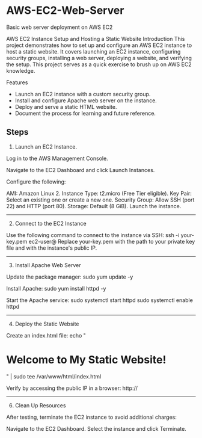# AWS-EC2-Web-Server
Basic web server deployment on AWS EC2

AWS EC2 Instance Setup and Hosting a Static Website
Introduction
This project demonstrates how to set up and configure an AWS EC2 instance to host a static website. It covers launching an EC2 instance, configuring security groups, installing a web server, deploying a website, and verifying the setup. This project serves as a quick exercise to brush up on AWS EC2 knowledge.

Features
- Launch an EC2 instance with a custom security group.
- Install and configure Apache web server on the instance.
- Deploy and serve a static HTML website.
- Document the process for learning and future reference.


**Steps**
----------------------------
1. Launch an EC2 Instance.

Log in to the AWS Management Console.

Navigate to the EC2 Dashboard and click Launch Instances.

Configure the following:

AMI: Amazon Linux 2.
Instance Type: t2.micro (Free Tier eligible).
Key Pair: Select an existing one or create a new one.
Security Group: Allow SSH (port 22) and HTTP (port 80).
Storage: Default (8 GiB).
Launch the instance.


----------------------------
2. Connect to the EC2 Instance

Use the following command to connect to the instance via SSH:
ssh -i your-key.pem ec2-user@<public-ip>
Replace your-key.pem with the path to your private key file and <public-ip> with the instance's public IP.


----------------------------
3. Install Apache Web Server

Update the package manager:
sudo yum update -y

Install Apache:
sudo yum install httpd -y

Start the Apache service:
sudo systemctl start httpd
sudo systemctl enable httpd


-----------------------------
4. Deploy the Static Website

Create an index.html file:
echo "<h1>Welcome to My Static Website!</h1>" | sudo tee /var/www/html/index.html

Verify by accessing the public IP in a browser:
http://<public-ip>


-----------------------------
6. Clean Up Resources


After testing, terminate the EC2 instance to avoid additional charges:

Navigate to the EC2 Dashboard.
Select the instance and click Terminate.
